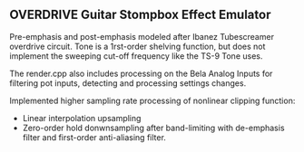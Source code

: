 ## OVERDRIVE Guitar Stompbox Effect Emulator ##

Pre-emphasis and post-emphasis modeled after Ibanez Tubescreamer overdrive circuit.
Tone is a 1rst-order shelving function, but does not implement the sweeping cut-off frequency like the TS-9 Tone uses.

The render.cpp also includes processing on the Bela Analog Inputs for filtering pot inputs, detecting and processing settings changes.

Implemented higher sampling rate processing of nonlinear clipping function:
* Linear interpolation upsampling
* Zero-order hold donwnsampling after band-limiting with de-emphasis filter and first-order anti-aliasing filter.
